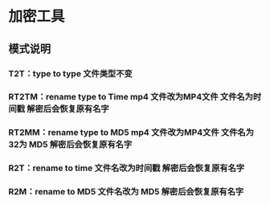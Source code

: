 # 加密工具 
## 模式说明
### T2T：type to type 文件类型不变
### RT2TM：rename type to Time mp4 文件改为MP4文件 文件名为时间戳 解密后会恢复原有名字
### RT2MM：rename type to MD5 mp4 文件改为MP4文件 文件名为 32为 MD5 解密后会恢复原有名字
### R2T：rename to time 文件名改为时间戳  解密后会恢复原有名字 
### R2M：rename to MD5  文件名改为 MD5 解密后会恢复原有名字
### 

